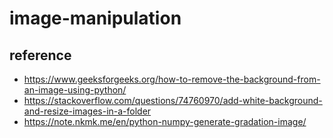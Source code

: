 # image-manipulation

## reference

- https://www.geeksforgeeks.org/how-to-remove-the-background-from-an-image-using-python/
- https://stackoverflow.com/questions/74760970/add-white-background-and-resize-images-in-a-folder
- https://note.nkmk.me/en/python-numpy-generate-gradation-image/


